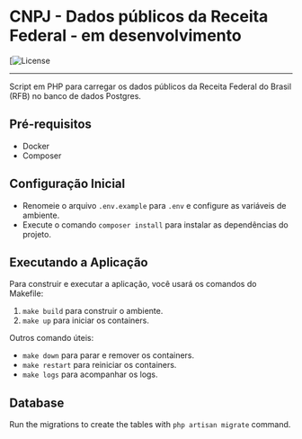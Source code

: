 [//]: # ( English version [here]&#40;README.en.md&#41;.)

# CNPJ - Dados públicos da Receita Federal - em desenvolvimento

[![License](https://img.shields.io/badge/license-MIT-blue.svg)

___
Script em PHP para carregar os dados públicos da Receita Federal do Brasil (RFB) no banco de dados Postgres.

## Pré-requisitos
- Docker
- Composer

## Configuração Inicial
- Renomeie o arquivo `.env.example` para `.env` e configure as variáveis de ambiente.
- Execute o comando `composer install` para instalar as dependências do projeto.

## Executando a Aplicação
Para construir e executar a aplicação, você usará os comandos do Makefile:

1. `make build` para construir o ambiente.
2. `make up` para iniciar os containers.

Outros comando úteis:

- `make down` para parar e remover os containers.
- `make restart` para reiniciar os containers.
- `make logs` para acompanhar os logs.

## Database
Run the migrations to create the tables with `php artisan migrate` command.

